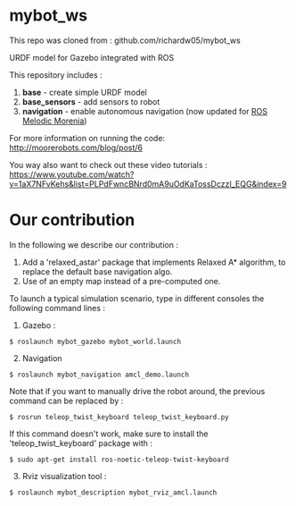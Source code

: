 # mybot_ws
This repo was cloned from : github.com/richardw05/mybot_ws

URDF model for Gazebo integrated with ROS

This repository includes : <br>
1) <strong>base</strong> - create simple URDF model <br>
2) <strong>base_sensors</strong> - add sensors to robot <br>
3) <strong>navigation</strong> - enable autonomous navigation (now updated for [ROS Melodic Morenia](http://wiki.ros.org/melodic))

For more information on running the code:  <br>
http://moorerobots.com/blog/post/6

You way also want to check out these video tutorials : <br>
https://www.youtube.com/watch?v=1aX7NFvKehs&list=PLPdFwncBNrd0mA9uOdKaTossDczzI_EQG&index=9

# Our contribution
In the following we describe our contribution : <br>

1) Add a 'relaxed_astar' package that implements Relaxed A* algorithm, to replace the default base navigation algo.
2) Use of an empty map instead of a pre-computed one.

To launch a typical simulation scenario, type in different consoles the following command lines :
1) Gazebo :
```console
$ roslaunch mybot_gazebo mybot_world.launch 
```
2) Navigation
```console
$ roslaunch mybot_navigation amcl_demo.launch 
```
Note that if you want to manually drive the robot around, the previous command can be replaced by :
```console
$ rosrun teleop_twist_keyboard teleop_twist_keyboard.py 
```
If this command doesn't work, make sure to install the 'teleop_twist_keyboard' package with :
```console
$ sudo apt-get install ros-noetic-teleop-twist-keyboard
```
3) Rviz visualization tool :
```console
$ roslaunch mybot_description mybot_rviz_amcl.launch 
```
